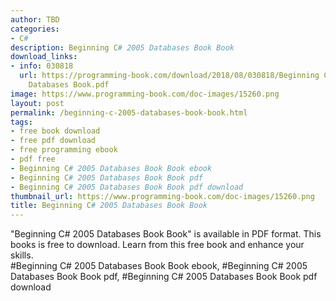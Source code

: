 ```yaml
---
author: TBD
categories:
- C#
description: Beginning C# 2005 Databases Book Book
download_links:
- info: 030818
  url: https://programming-book.com/download/2018/08/030818/Beginning C-sharp 2005
    Databases Book.pdf
image: https://www.programming-book.com/doc-images/15260.png
layout: post
permalink: /beginning-c-2005-databases-book-book.html
tags:
- free book download
- free pdf download
- free programming ebook
- pdf free
- Beginning C# 2005 Databases Book Book ebook
- Beginning C# 2005 Databases Book Book pdf
- Beginning C# 2005 Databases Book Book pdf download
thumbnail_url: https://www.programming-book.com/doc-images/15260.png
title: Beginning C# 2005 Databases Book Book
---
```


 
<div class="item-desc text-justify">
  "Beginning C# 2005 Databases Book Book" is available in PDF format. This books is free to download. Learn from this free book and enhance your skills.
  <br>
  #Beginning C# 2005 Databases Book Book ebook, #Beginning C# 2005 Databases Book Book pdf, #Beginning C# 2005 Databases Book Book pdf download
</div>